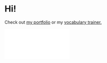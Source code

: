 <h1>Hi!</h1>

Check out <a href="https://privacyy.ch">my portfolio</a> or my <a href="https://braintrain.privacyy.ch">vocabulary trainer.</a>


<a href="https://privacyy.ch">
<img src="checkout_portfolio.svg" width="213" height="100" alt="loading...">
</a>

